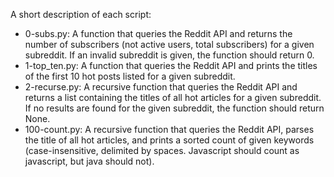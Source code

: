 A short description of each script:
+ 0-subs.py: A function that queries the Reddit API and returns the number of subscribers (not active users, total subscribers) for a given subreddit. If an invalid subreddit is given, the function should return 0.
+ 1-top_ten.py: A function that queries the Reddit API and prints the titles of the first 10 hot posts listed for a given subreddit.
+ 2-recurse.py: A recursive function that queries the Reddit API and returns a list containing the titles of all hot articles for a given subreddit. If no results are found for the given subreddit, the function should return None.
+ 100-count.py: A recursive function that queries the Reddit API, parses the title of all hot articles, and prints a sorted count of given keywords (case-insensitive, delimited by spaces. Javascript should count as javascript, but java should not).
